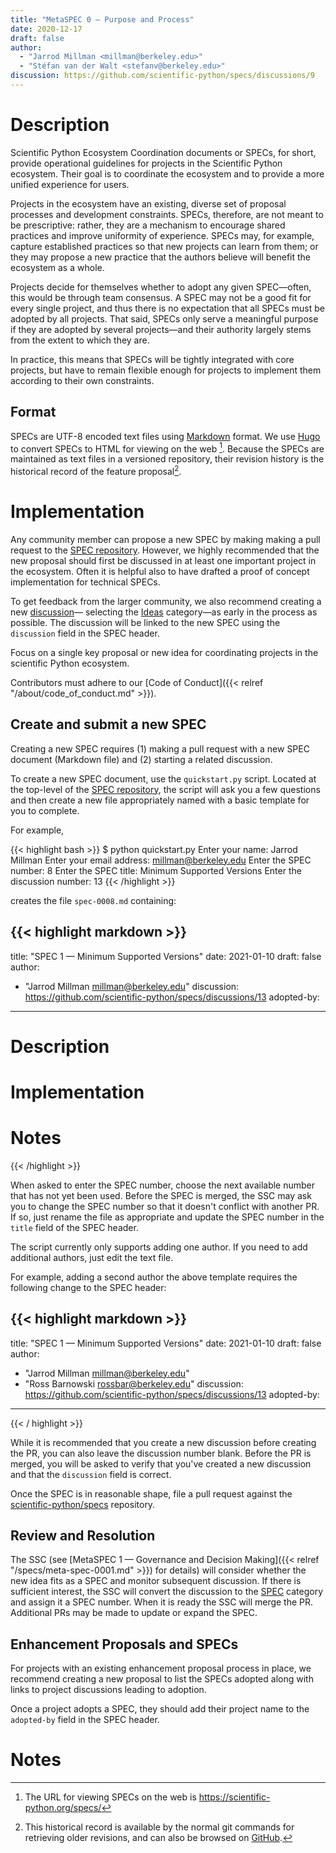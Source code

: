 ```yaml
---
title: "MetaSPEC 0 — Purpose and Process"
date: 2020-12-17
draft: false
author:
  - "Jarrod Millman <millman@berkeley.edu>"
  - "Stéfan van der Walt <stefanv@berkeley.edu>"
discussion: https://github.com/scientific-python/specs/discussions/9
---
```


# Description

Scientific Python Ecosystem Coordination documents or SPECs, for short, provide
operational guidelines for projects in the Scientific Python ecosystem.
Their goal is to coordinate the ecosystem and to provide a more unified
experience for users.

Projects in the ecosystem have an existing, diverse set of proposal processes
and development constraints.
SPECs, therefore, are not meant to be prescriptive: rather, they are a
mechanism to encourage shared practices and improve uniformity of experience.
SPECs may, for example, capture established practices so that new projects can
learn from them; or they may propose a new practice that the authors believe
will benefit the ecosystem as a whole.

Projects decide for themselves whether to adopt any given SPEC—often, this
would be through team consensus.
A SPEC may not be a good fit for every single project, and thus there is no
expectation that all SPECs must be adopted by all projects.
That said, SPECs only serve a meaningful purpose if they are adopted by several
projects—and their authority largely stems from the extent to which they are.

In practice, this means that SPECs will be tightly integrated with core
projects, but have to remain flexible enough for projects to implement them according
to their own constraints.

## Format

SPECs are UTF-8 encoded text files using
[Markdown](https://www.markdownguide.org/) format.
We use [Hugo](https://gohugo.io/) to convert SPECs to HTML for viewing on the
web [^2].
Because the SPECs are maintained as text files in a versioned
repository, their revision history is the historical record of the
feature proposal[^1].

# Implementation

Any community member can propose a new SPEC by making making a pull request to
the [SPEC repository](https://github.com/scientific-python/specs).
However, we highly recommended that the new proposal should first be discussed
in at least one important project in the ecosystem.
Often it is helpful also to have drafted a proof of concept implementation
for technical SPECs.

To get feedback from the larger community, we also recommend creating a new
[discussion](https://github.com/scientific-python/specs/discussions/new)—
selecting the
[Ideas](https://github.com/scientific-python/specs/discussions/categories/ideas)
category—as early in the process as possible.
The discussion will be linked to the new SPEC using the ``discussion``
field in the SPEC header.

Focus on a single key proposal or new idea for coordinating projects in
the scientific Python ecosystem.

Contributors must adhere to our [Code of Conduct]({{< relref
"/about/code_of_conduct.md" >}}).

## Create and submit a new SPEC

Creating a new SPEC requires (1) making a pull request with a new SPEC document (Markdown file) and (2) starting a related discussion.

To create a new SPEC document, use the ``quickstart.py`` script.
Located at the top-level of the [SPEC
repository](https://github.com/scientific-python/specs),
the script will ask you a few questions and then create a new file
appropriately named with a basic template for you to complete.

For example,

{{< highlight bash >}}
$ python quickstart.py
Enter your name: Jarrod Millman
Enter your email address: millman@berkeley.edu
Enter the SPEC number: 8
Enter the SPEC title: Minimum Supported Versions
Enter the discussion number: 13
{{< /highlight >}}

creates the file ``spec-0008.md`` containing:

{{< highlight markdown >}}
---
title: "SPEC 1 — Minimum Supported Versions"
date: 2021-01-10
draft: false
author:
  - "Jarrod Millman <millman@berkeley.edu>"
discussion: https://github.com/scientific-python/specs/discussions/13
adopted-by:
---

# Description

<!--
Briefly and clearly describe the proposal.
Explain the general need and the advantages of this specific proposal.
If relevant, include examples of how the new functionality would be
used, intended use-cases, and pseudo-code illustrating its use.
-->

# Implementation

<!--
Discuss how this would be implemented by projects.
-->

# Notes

<!--
Include a bulleted list of annotated links, comments, and other ancillary
information as needed.
-->

{{< /highlight >}}

<!--

The proposal should be submitted as a draft SPEC via a `GitHub pull
request`_ to the ``doc/nxeps`` directory with the name ``nxep-<n>.rst``
where ``<n>`` is an appropriately assigned four-digit number (e.g.,
``spec-0000.rst``). The draft must use the :doc:`nxep-template` file.

-->

When asked to enter the SPEC number, choose the next available number that
has not yet been used.
Before the SPEC is merged, the SSC may ask you to change the SPEC number so that
it doesn't conflict with another PR.
If so, just rename the file as appropriate and update the SPEC number in the
``title`` field of the SPEC header.

The script currently only supports adding one author.
If you need to add additional authors, just edit the text file.

For example, adding a second author the above template requires the following
change to the SPEC header:

{{< highlight markdown >}}
---
title: "SPEC 1 — Minimum Supported Versions"
date: 2021-01-10
draft: false
author:
  - "Jarrod Millman <millman@berkeley.edu>"
  - "Ross Barnowski <rossbar@berkeley.edu>"
discussion: https://github.com/scientific-python/specs/discussions/13
adopted-by:
---
{{< / highlight >}}

While it is recommended that you create a new discussion before creating the PR,
you can also leave the discussion number blank.
Before the PR is merged, you will be asked to verify that you've created a
new discussion and that the ``discussion`` field is correct.

Once the SPEC is in reasonable shape, file a pull request against the
[scientific-python/specs](https://github.com/scientific-python/specs)
repository.

## Review and Resolution

The SSC (see [MetaSPEC 1 — Governance and Decision Making]({{< relref
"/specs/meta-spec-0001.md" >}}) for details) will consider whether the new idea fits as a SPEC and
monitor subsequent discussion.
If there is sufficient interest, the SSC will convert the discussion to the
[SPEC](https://github.com/scientific-python/specs/discussions/categories/specs)
category and assign it a SPEC number.
When it is ready the SSC will merge the PR.
Additional PRs may be made to update or expand the SPEC.

## Enhancement Proposals and SPECs

For projects with an existing enhancement proposal process in place, we
recommend creating a new proposal to list the SPECs adopted along with links to
project discussions leading to adoption.

Once a project adopts a SPEC, they should add their project name to the
``adopted-by`` field in the SPEC header.

<!--
### SPEC Status

Every SPEC is assigned a status, which is either ``draft``, ``accepted``, or ``withdrawn``.

#### How a SPEC becomes Accepted

#### How a SPEC becomes Withdrawn
-->

# Notes

[^1]: This historical record is available by the normal git commands for
    retrieving older revisions, and can also be browsed on
    [GitHub](https://github.com/scientific-python/specs).

[^2]: The URL for viewing SPECs on the web is
    <https://scientific-python.org/specs/>

